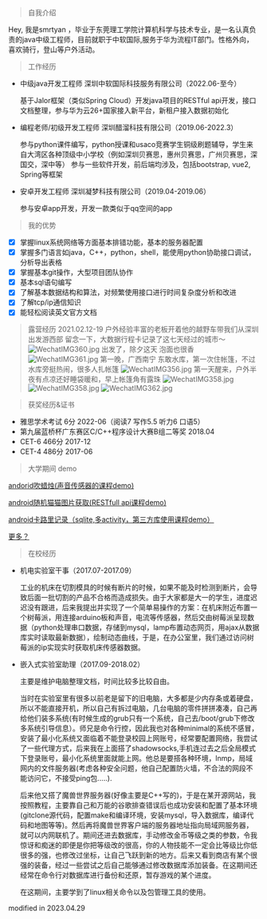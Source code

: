 > 自我介绍

Hey, 我是smrtyan ，毕业于东莞理工学院计算机科学与技术专业，是一名认真负责的java中级工程师，目前就职于中软国际,服务于华为流程IT部门。性格外向，喜欢骑行，登山等户外活动。

> 工作经历

* 中级java开发工程师 深圳中软国际科技服务有限公司（2022.06-至今）

    基于Jalor框架（类似Spring Cloud）开发java项目的RESTful api开发，接口文档整理，参与华为云26+国家接入新平台，新租户接入数据初始化
* 编程老师/初级开发工程师 深圳醋溜科技有限公司（2019.06-2022.3）

    参与python课件编写，python授课和usaco竞赛学生铜级刷题辅导，学生来自大湾区各种顶级中小学校（例如深圳贝赛思，惠州贝赛思，广州贝赛思，深国交，深中等）
    参与一些软件开发，前后端均涉及，包括bootstrap, vue2, Spring等框架
* 安卓开发工程师 深圳凝梦科技有限公司（2019.04-2019.06）

    参与安卓app开发，开发一款类似于qq空间的app

> 我的优势

- [x] 掌握linux系统网络等方面基本排错功能，基本的服务器配置
- [x] 掌握多门语言如java，C++，python，shell，能使用python协助接口调试，分析导出表格
- [x] 掌握基本git操作，大型项目团队协作
- [x] 基本sql语句编写
- [x] 了解基本数据结构和算法，对频繁使用接口进行时间复杂度分析和改进
- [x] 了解tcp/ip通信知识
- [x] 能轻松阅读英文官方文档

> 露营经历
2021.02.12-19 户外经验丰富的老板开着他的越野车带我们从深圳出发游西部
留念一下，大数据行程卡记录了这七天经过的城市～
![WechatIMG360.jpg](/img/WechatIMG360.jpg)
出发了，除夕这天 泡面也很香
![WechatIMG361.jpg](/img/WechatIMG361.jpg)
第一晚，广西南宁 东敢水库，第一次住帐篷，不过水库旁挺热闹，很多人扎帐篷
![WechatIMG356.jpg](/img/WechatIMG356.jpg)
第一天醒来，户外半夜有点凉还好睡袋暖和，早上帐篷角有露珠
![WechatIMG358.jpg](/img/WechatIMG358.jpg)
![WechatIMG358.jpg](/img/WechatIMG359.jpg)
![WechatIMG362.jpg](/img/WechatIMG362.jpg)


> 获奖经历&证书

* 雅思学术考试  6分 2022-06（阅读7 写作5.5 听力6 口语5）
* 第九届蓝桥杯广东赛区C/C++程序设计大赛B组二等奖 2018.04
* CET-6 466分 2017-12
* CET-4 486分 2017-06


> 大学期间 demo

[andorid吹蜡烛(声音传感器的课程demo)](https://github.com/Smrtyan/BlowingCandle)

[android随机猫猫图片获取(RESTfull api课程demo)](https://github.com/Smrtyan/MyCatApp)

[android卡路里记录（sqlite,多activity，第三方库使用课程demo）](https://github.com/Smrtyan/CalorieRecorder)

[更多？](https://github.com/Smrtyan)

> 在校经历

* 机电实验室干事（2017.07-2017.09）

    工业的机床在切割模具的时候有断片的时候，如果不能及时检测到断片，会导致后面一批切割的产品不合格而造成损失。由于大家都是大一的学生，进度迟迟没有跟进，后来我提出并实现了一个简单易操作的方案：在机床附近布置一个树莓派，用连接arduino板和声音，电流等传感器，然后交由树莓派呈现数据（python处理串口数据，存储到mysql，lamp布置动态网页，用ajax从数据库实时读取最新数据），绘制动态曲线，于是，在办公室里，我们通过访问树莓派的ip实现实时获取机床传感器数据。

* 嵌入式实验室助理（2017.09-2018.02）

    主要是维护电脑整理文档，时间比较多比较自由。

    当时在实验室里有很多以前老是留下的旧电脑，大多都是少内存条或着硬盘，所以不能直接开机，所以自己有拆过电脑，几台电脑的零件拼拼凑凑，自己再给他们装多系统(有时候生成的grub只有一个系统，自己去/boot/grub下修改多系统引导信息）。师兄是命令行控，因此我也对各种minimal的系统不感冒，安装了最小化系统又面临着不能登录校园上网账号，经常要配置网络，我尝试了一些代理方式，后来我在上面搭了shadowsocks,手机连过去之后全局模式下登录账号，最小化系统里面就能上网。他总是要搭各种环境，lnmp，局域网内的文件服务器(考虑各种安全问题，他自己配置防火墙，不合法的网段不能访问它，不接受ping包.....).

    后来他又搭了魔兽世界服务器(好像主要是C++写的)，于是在某开源网站，我按照教程，主要靠自己和万能的谷歌排查错误后也成功安装和配置了基本环境(gitclone源代码，配置make和编译环境，安装mysql，导入数据库，编译代码和地图等等)。然后再将魔兽世界客户端的服务器地址指向局域网服务器，就可以内网联机了。期间还进去数据库，手动修改金币等级之类的参数，令我惊讶和痴迷的即便是你把等级改的很高，你的人物技能不一定会比等级比你低很多的强，也修改过坐标，让自己飞跃到新的地方。后来又看到商店有某个很强的装备，经过一些尝试之后自己能够通过修改数据库添加装备。在这期间还经常在命令行对数据库进行备份和还原，暂存游戏的某个进度。

    在这期间，主要学到了linux相关命令以及包管理工具的使用。

modified in 2023.04.29
